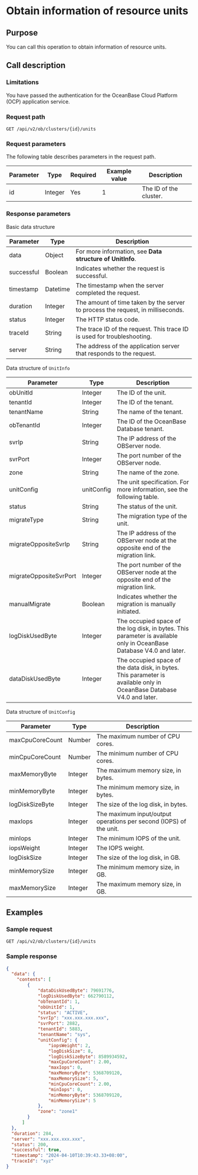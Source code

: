# Obtain information of resource units

## Purpose

You can call this operation to obtain information of resource units. 

## Call description

### Limitations

You have passed the authentication for the OceanBase Cloud Platform (OCP) application service. 

### Request path

`GET /api/v2/ob/clusters/{id}/units`

### Request parameters

The following table describes parameters in the request path.

| Parameter | Type | Required | Example value | Description |
|------|------|------|-------|------|
| id | Integer | Yes | 1 | The ID of the cluster. |

### Response parameters

Basic data structure

| Parameter | Type | Description |
|------|------|----------------------------------|
| data | Object | For more information, see **Data structure of UnitInfo**. |
| successful | Boolean | Indicates whether the request is successful.  |
| timestamp | Datetime | The timestamp when the server completed the request.  |
| duration | Integer | The amount of time taken by the server to process the request, in milliseconds.  |
| status | Integer | The HTTP status code.  |
| traceId | String | The trace ID of the request. This trace ID is used for troubleshooting.  |
| server | String | The address of the application server that responds to the request.  |

Data structure of `UnitInfo`

| Parameter | Type | Description |
|------|------|------|
| obUnitId | Integer | The ID of the unit. |
| tenantId | Integer | The ID of the tenant. |
| tenantName | String | The name of the tenant. |
| obTenantId | Integer | The ID of the OceanBase Database tenant. |
| svrIp | String | The IP address of the OBServer node. |
| svrPort | Integer | The port number of the OBServer node. |
| zone | String | The name of the zone. |
| unitConfig | unitConfig | The unit specification. For more information, see the following table. |
| status | String | The status of the unit. |
| migrateType | String | The migration type of the unit. |
| migrateOppositeSvrIp | String | The IP address of the OBServer node at the opposite end of the migration link. |
| migrateOppositeSvrPort | Integer | The port number of the OBServer node at the opposite end of the migration link. |
| manualMigrate | Boolean | Indicates whether the migration is manually initiated. |
| logDiskUsedByte | Integer | The occupied space of the log disk, in bytes. This parameter is available only in OceanBase Database V4.0 and later. |
| dataDiskUsedByte | Integer | The occupied space of the data disk, in bytes. This parameter is available only in OceanBase Database V4.0 and later. |

Data structure of `UnitConfig`

| Parameter | Type | Description |
|------|------|------|
| maxCpuCoreCount | Number | The maximum number of CPU cores. |
| minCpuCoreCount | Number | The minimum number of CPU cores. |
| maxMemoryByte | Integer | The maximum memory size, in bytes. |
| minMemoryByte | Integer | The minimum memory size, in bytes. |
| logDiskSizeByte | Integer | The size of the log disk, in bytes. |
| maxIops | Integer | The maximum input/output operations per second (IOPS) of the unit. |
| minIops | Integer | The minimum IOPS of the unit. |
| iopsWeight | Integer | The IOPS weight. |
| logDiskSize | Integer | The size of the log disk, in GB. |
| minMemorySize | Integer | The minimum memory size, in GB. |
| maxMemorySize | Integer | The maximum memory size, in GB. |

## Examples

### Sample request

`GET /api/v2/ob/clusters/{id}/units`

### Sample response

```JSON
{
  "data": {
    "contents": [
        {
            "dataDiskUsedByte": 79691776,
            "logDiskUsedByte": 662790112,
            "obTenantId": 1,
            "obUnitId": 1,
            "status": "ACTIVE",
            "svrIp": "xxx.xxx.xxx.xxx",
            "svrPort": 2882,
            "tenantId": 5883,
            "tenantName": "sys",
            "unitConfig": {
                "iopsWeight": 2,
                "logDiskSize": 8,
                "logDiskSizeByte": 8589934592,
                "maxCpuCoreCount": 2.00,
                "maxIops": 0,
                "maxMemoryByte": 5368709120,
                "maxMemorySize": 5,
                "minCpuCoreCount": 2.00,
                "minIops": 0,
                "minMemoryByte": 5368709120,
                "minMemorySize": 5
            },
            "zone": "zone1"
        }
      ]
  },
  "duration": 284,
  "server": "xxx.xxx.xxx.xxx",
  "status": 200,
  "successful": true,
  "timestamp": "2024-04-10T10:39:43.33+08:00",
  "traceId": "xyz"
}
```
